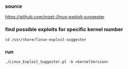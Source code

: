 ### source
https://github.com/mzet-/linux-exploit-suggester  

### find possible exploits for specific kernel number
```
cd /usr/share/linux-exploit-suggester
```

### run
```
./Linux_Exploit_Suggester.pl -k <kernelVersion>
```

